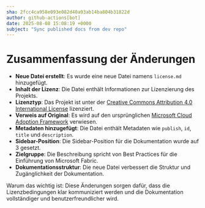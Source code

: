 ```yaml
---
sha: 2fcc4ca958e093e082d40a93ab14ba804b31822d
author: github-actions[bot]
date: 2025-08-08 15:08:19 +0000
subject: "Sync published docs from dev repo"
---
```


  # Zusammenfassung der Änderungen

- **Neue Datei erstellt**: Es wurde eine neue Datei namens `license.md` hinzugefügt.
- **Inhalt der Lizenz**: Die Datei enthält Informationen zur Lizenzierung des Projekts.
- **Lizenztyp**: Das Projekt ist unter der [Creative Commons Attribution 4.0 International License](https://creativecommons.org/licenses/by/4.0/) lizenziert.
- **Verweis auf Original**: Es wird auf den ursprünglichen [Microsoft Cloud Adoption Framework](https://learn.microsoft.com/en-us/azure/cloud-adoption-framework/) verwiesen.
- **Metadaten hinzugefügt**: Die Datei enthält Metadaten wie `publish`, `id`, `title` und `description`.
- **Sidebar-Position**: Die Sidebar-Position für die Dokumentation wurde auf 3 gesetzt.
- **Zielgruppe**: Die Beschreibung spricht von Best Practices für die Einführung von Microsoft Fabric.
- **Dokumentationsstruktur**: Die neue Datei verbessert die Struktur und Zugänglichkeit der Dokumentation.

Warum das wichtig ist: Diese Änderungen sorgen dafür, dass die Lizenzbedingungen klar kommuniziert werden und die Dokumentation vollständiger und benutzerfreundlicher wird.
